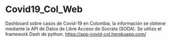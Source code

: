 # Covid19_Col_Web

Dashboard sobre casos de Covid-19 en Colombia, la información se obtiene mediante la API de Datos de Libre Acceso de Socrata (SODA). Se utilizo el framework Dash de python.
https://app-covid-col.herokuapp.com/

